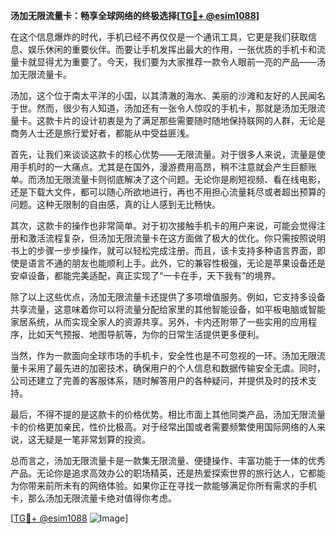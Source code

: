 **汤加无限流量卡：畅享全球网络的终极选择[[TG💪+ @esim1088](https://t.me/s/esim1088)]**

在这个信息爆炸的时代，手机已经不再仅仅是一个通讯工具，它更是我们获取信息、娱乐休闲的重要伙伴。而要让手机发挥出最大的作用，一张优质的手机卡和流量卡就显得尤为重要了。今天，我们要为大家推荐一款令人眼前一亮的产品——汤加无限流量卡。

汤加，这个位于南太平洋的小国，以其清澈的海水、美丽的沙滩和友好的人民闻名于世。然而，很少有人知道，汤加还有一张令人惊叹的手机卡，那就是汤加无限流量卡。这款卡片的设计初衷是为了满足那些需要随时随地保持联网的人群，无论是商务人士还是旅行爱好者，都能从中受益匪浅。

首先，让我们来谈谈这款卡的核心优势——无限流量。对于很多人来说，流量是使用手机时的一大痛点。尤其是在国外，漫游费用高昂，稍不注意就会产生巨额账单。而汤加无限流量卡则彻底解决了这个问题。无论你是刷短视频、看在线电影，还是下载大文件，都可以随心所欲地进行，再也不用担心流量耗尽或者超出预算的问题。这种无限制的自由感，真的让人感到无比畅快。

其次，这款卡的操作也非常简单。对于初次接触手机卡的用户来说，可能会觉得注册和激活流程复杂，但汤加无限流量卡在这方面做了极大的优化。你只需按照说明书上的步骤一步步操作，就可以轻松完成注册。而且，该卡支持多种语言界面，即使是语言不通的朋友也能顺利上手。此外，它的兼容性极强，无论是苹果设备还是安卓设备，都能完美适配，真正实现了“一卡在手，天下我有”的境界。

除了以上这些优点，汤加无限流量卡还提供了多项增值服务。例如，它支持多设备共享流量，这意味着你可以将流量分配给家里的其他智能设备，如平板电脑或智能家居系统，从而实现全家人的资源共享。另外，卡内还附带了一些实用的应用程序，比如天气预报、地图导航等，为你的日常生活提供更多便利。

当然，作为一款面向全球市场的手机卡，安全性也是不可忽视的一环。汤加无限流量卡采用了最先进的加密技术，确保用户的个人信息和数据传输安全无虞。同时，公司还建立了完善的客服体系，随时解答用户的各种疑问，并提供及时的技术支持。

最后，不得不提的是这款卡的价格优势。相比市面上其他同类产品，汤加无限流量卡的价格更加亲民，性价比极高。对于经常出国或者需要频繁使用国际网络的人来说，这无疑是一笔非常划算的投资。

总而言之，汤加无限流量卡是一款集无限流量、便捷操作、丰富功能于一体的优秀产品。无论你是追求高效办公的职场精英，还是热爱探索世界的旅行达人，它都能为你带来前所未有的网络体验。如果你正在寻找一款能够满足你所有需求的手机卡，那么汤加无限流量卡绝对值得你考虑。

[[TG💪+ @esim1088](https://t.me/s/esim1088) ![Image](https://i.postimg.cc/4NQfJmqS/Snipaste-2025-05-13-00-14-12.png)]